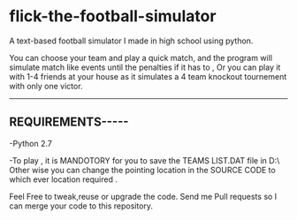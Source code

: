 # flick-the-football-simulator
A text-based football simulator I made in high school using python. 

You can choose your team and play a quick match, and the program will simulate match like events until the penalties if it has to ,
Or you can play it with 1-4 friends at your house as it simulates a 4 team knockout tournement with only one victor. 


--------------------------------------------------------------------
REQUIREMENTS-----
--------------------------------------------------------------------
-Python 2.7

-To play , it is MANDOTORY for you to save the TEAMS LIST.DAT file in D:\ 
Other wise you can change the pointing location in the SOURCE CODE to which ever location required .





Feel Free to tweak,reuse or upgrade the code. 
Send me Pull requests so I can merge your code to this repository. 
